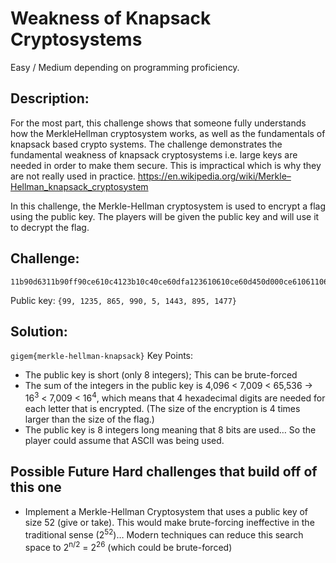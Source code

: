 # Weakness of Knapsack Cryptosystems
Easy / Medium depending on programming proficiency.

## Description: 
For the most part, this challenge shows that someone fully understands how the MerkleHellman
cryptosystem works, as well as the fundamentals of knapsack based crypto systems. The
challenge demonstrates the fundamental weakness of knapsack cryptosystems i.e. large keys are
needed in order to make them secure. This is impractical which is why they are not really used in
practice. https://en.wikipedia.org/wiki/Merkle–Hellman_knapsack_cryptosystem  
  
In this challenge, the Merkle-Hellman cryptosystem is used to encrypt a flag using the public key. The
players will be given the public key and will use it to decrypt the flag.

## Challenge:
```
11b90d6311b90ff90ce610c4123b10c40ce60dfa123610610ce60d450d000ce61061106110c4098515340d4512361534098509270e5d09850e58123610c9
```  
Public key: `{99, 1235, 865, 990, 5, 1443, 895, 1477}`

## Solution:
`gigem{merkle-hellman-knapsack}`
Key Points:
- The public key is short (only 8 integers); This can be brute-forced
- The sum of the integers in the public key is 4,096 < 7,009 < 65,536 → 16<sup>3</sup> < 7,009 < 16<sup>4</sup>, which means that 4 hexadecimal digits are needed for each letter that is encrypted. (The size of the encryption is 4 times larger than the size of the flag.)
- The public key is 8 integers long meaning that 8 bits are used… So the player could assume that ASCII was being used.

## Possible Future Hard challenges that build off of this one
- Implement a Merkle-Hellman Cryptosystem that uses a public key of size 52 (give or take). This
would make brute-forcing ineffective in the traditional sense (2<sup>52</sup>)… Modern techniques can reduce this search space to 2<sup>n/2</sup> = 2<sup>26</sup> (which could be brute-forced)

